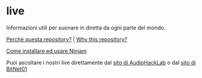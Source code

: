 # live
Informazioni utili per suonare in diretta da ogni parte del mondo.

[Perchè questa repository?](mutuo_soccorso_rizomatico.md) | [Why this repository?](Rhizomatic_mutual_aid_for_NMP.md)

[Come installare ed usare Ninjam](ninjam/installation.md)

Puoi ascoltare i nostri live direttamente dal [sito di AudioHackLab](https://audiohacklab.org/live/) o dal [sito di BitNet01](https://bit-01.net/live/)
